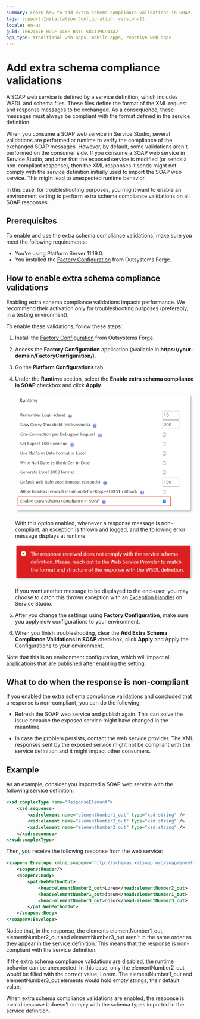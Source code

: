 ```yaml
---
summary: Learn how to add extra schema compliance validations in SOAP.
tags: support-Installation_Configuration; version-11
locale: en-us
guid: 1062467B-0DCE-446E-B31C-584119C941A2
app_type: traditional web apps, mobile apps, reactive web apps
---
```


# Add extra schema compliance validations

A SOAP web service is defined by a service definition, which includes WSDL and schema files. These files define the format of the XML request and response messages to be exchanged. As a consequence, these messages must always be compliant with the format defined in the service definition.  

When you consume a SOAP web service in Service Studio, several validations are performed at runtime to verify the compliance of the exchanged SOAP messages. However, by default, some validations aren't performed on the consumer side. If you consume a SOAP web service in Service Studio, and after that the exposed service is modified (or sends a non-compliant response), then the XML responses it sends might not comply with the service definition initially used to import the SOAP web service. This might lead to unexpected runtime behavior.  

In this case, for troubleshooting purposes, you might want to enable an environment setting to perform extra schema compliance validations on all SOAP responses. 

## Prerequisites

To enable and use the extra schema compliance validations, make sure you meet the following requirements:

- You're using Platform Server 11.19.0.
- You installed the [Factory Configuration](https://www.outsystems.com/forge/component/25/factory-configuration/) from Outsystems Forge.

## How to enable extra schema compliance validations

<div class="info" markdown="1">

Enabling extra schema compliance validations impacts performance. We recommend their activation only for troubleshooting purposes (preferably, in a testing environment).

</div>

To enable these validations, follow these steps:

1. Install the [Factory Configuration](https://www.outsystems.com/forge/component/25/factory-configuration/) from Outsystems Forge.

1. Access the **Factory Configuration** application (available in **https://your-domain/FactoryConfiguration/**).

1. Go the **Platform Configurations** tab.  

1. Under the **Runtime** section, select the **Enable extra schema compliance in SOAP** checkbox and click **Apply**.   

    ![Factory Configuration Runtime settings with option to enable extra schema compliance in SOAP.](images/enable-extra-schema-compliance-fc.png)
    
    With this option enabled, whenever a response message is non-compliant, an exception is thrown and logged, and the following error message displays at runtime:

    ![Error message informing that the response doesn't comply with the service schema definition.](images/compliance-error.png)

    If you want another message to be displayed to the end-user, you may choose to catch this thrown exception with an [Exception Handler](../../../develop/logic/exceptions/intro.md) on Service Studio.

1. After you change the settings using **Factory Configuration**, make sure you apply new configurations to your environment.

1. When you finish troubleshooting, clear the **Add Extra Schema Compliance Validations in SOAP** checkbox, click **Apply** and Apply the Configurations to your environment.

Note that this is an environment configuration, which will impact all applications that are published after enabling the setting.

## What to do when the response is non-compliant 

If you enabled the extra schema compliance validations and concluded that a response is non-compliant, you can do the following:  

* Refresh the SOAP web service and publish again. This can solve the issue because the exposed service might have changed in the meantime.  

* In case the problem persists, contact the web service provider. The XML responses sent by the exposed service might not be compliant with the service definition and it might impact other consumers.

## Example

As an example, consider you imported a SOAP web service with the following service definition:

```xml
<xsd:complexType name="ResponseElement">
    <xsd:sequence>
        <xsd:element name="elementNumber1_out" type="xsd:string" />
        <xsd:element name="elementNumber2_out" type="xsd:string" />
        <xsd:element name="elementNumber3_out" type="xsd:string" />
    </xsd:sequence>
</xsd:complexType>
```

Then, you receive the following response from the web service:

```xml
<soapenv:Envelope xmlns:soapenv="http://schemas.xmlsoap.org/soap/envelope/" xmlns:pat="http://HPP/CDM/Patient" xmlns:head="http://api.bpsa.pl/bpapi_esb/headers-v1_1">
    <soapenv:Header/>
    <soapenv:Body>
        <pat:WebMethodOut>
            <head:elementNumber2_out>Lorem</head:elementNumber2_out>
            <head:elementNumber1_out>ipsum</head:elementNumber1_out>
            <head:elementNumber3_out>dolor</head:elementNumber3_out>
        </pat:WebMethodOut>
    </soapenv:Body>
</soapenv:Envelope>
```

Notice that, in the response, the elements elementNumber1_out, elementNumber2_out and elementNumber3_out aren't in the same order as they appear in the service definition. This means that the response is non-compliant with the service definition.  

If the extra schema compliance validations are disabled, the runtime behavior can be unexpected. In this case, only the elementNumber2_out would be filled with the correct value, Lorem. The elementNumber1_out and elementNumber3_out elements would hold empty strings, their default value.  

When extra schema compliance validations are enabled, the response is invalid because it doesn't comply with the schema types imported in the service definition.

